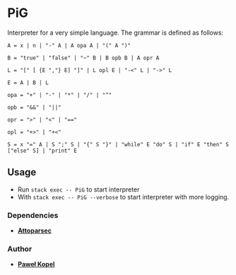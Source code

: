 # PiG

Interpreter for a very simple language. The grammar is defined as follows:
```
A = x | n | "-" A | A opa A | "(" A ")"

B = "true" | "false" | "~" B | B opb B | A opr A

L = "[" [ {E ","} E] "]" | L opl E | "-<" L | "->" L

E = A | B | L

opa = "+" | "-" | "*" | "/" | "^"

opb = "&&" | "||"

opr = ">" | "<" | "=="

opl = "+>" | "+<"

S = x "=" A | S ";" S | "{" S "}" | "while" E "do" S | "if" E "then" S ["else" S] | "print" E 
```
## Usage  

* Run `stack exec -- PiG` to start interpreter
* With `stack exec -- PiG --verbose` to start interpreter with more logging.

### Dependencies
* **[Attoparsec](https://hackage.haskell.org/package/attoparsec)**

### Author

* **[Paweł Kopel](https://github.com/PKopel)**
